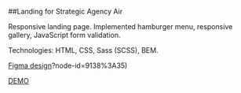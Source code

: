 ##Landing for Strategic Agency Air

Responsive landing page. Implemented hamburger menu, responsive gallery, JavaScript form validation.

Technologies: HTML, CSS, Sass (SCSS), BEM.

[Figma design](https://www.figma.com/file/7qwsWggv9BAxMi2VPhBuPr/Air-(formerly-Dia))?node-id=9138%3A35)

[DEMO](https://maxshylo.github.io/dia-landing/)
